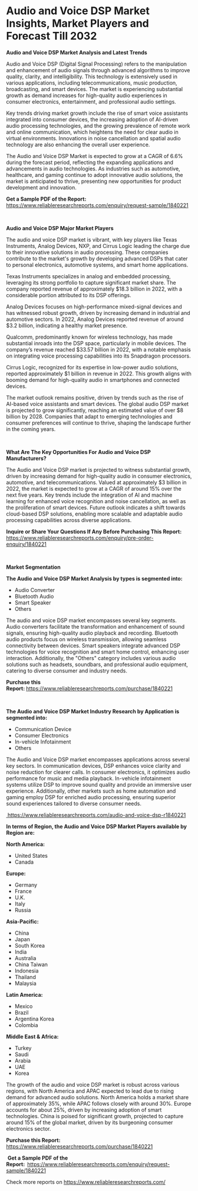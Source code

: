 <p><h1>Audio and Voice DSP Market Insights, Market Players and Forecast Till 2032</h1></p><p><strong>Audio and Voice DSP Market Analysis and Latest Trends</strong></p>
<p><p>Audio and Voice DSP (Digital Signal Processing) refers to the manipulation and enhancement of audio signals through advanced algorithms to improve quality, clarity, and intelligibility. This technology is extensively used in various applications, including telecommunications, music production, broadcasting, and smart devices. The market is experiencing substantial growth as demand increases for high-quality audio experiences in consumer electronics, entertainment, and professional audio settings. </p><p>Key trends driving market growth include the rise of smart voice assistants integrated into consumer devices, the increasing adoption of AI-driven audio processing technologies, and the growing prevalence of remote work and online communication, which heightens the need for clear audio in virtual environments. Innovations in noise cancellation and spatial audio technology are also enhancing the overall user experience. </p><p>The Audio and Voice DSP Market is expected to grow at a CAGR of 6.6% during the forecast period, reflecting the expanding applications and advancements in audio technologies. As industries such as automotive, healthcare, and gaming continue to adopt innovative audio solutions, the market is anticipated to thrive, presenting new opportunities for product development and innovation.</p></p>
<p><strong>Get a Sample PDF of the Report:&nbsp;</strong> <a href="https://www.reliableresearchreports.com/enquiry/request-sample/1840221?utm_campaign=2714&utm_medium=2&utm_source=Github&utm_content=ia&utm_term=06042025&utm_id=audio-and-voice-dsp">https://www.reliableresearchreports.com/enquiry/request-sample/1840221</a></p>
<p>&nbsp;</p>
<p><strong>Audio and Voice DSP Major Market Players</strong></p>
<p><p>The audio and voice DSP market is vibrant, with key players like Texas Instruments, Analog Devices, NXP, and Cirrus Logic leading the charge due to their innovative solutions in audio processing. These companies contribute to the market's growth by developing advanced DSPs that cater to personal electronics, automotive systems, and smart home applications.</p><p>Texas Instruments specializes in analog and embedded processing, leveraging its strong portfolio to capture significant market share. The company reported revenue of approximately $18.3 billion in 2022, with a considerable portion attributed to its DSP offerings.</p><p>Analog Devices focuses on high-performance mixed-signal devices and has witnessed robust growth, driven by increasing demand in industrial and automotive sectors. In 2022, Analog Devices reported revenue of around $3.2 billion, indicating a healthy market presence.</p><p>Qualcomm, predominantly known for wireless technology, has made substantial inroads into the DSP space, particularly in mobile devices. The company’s revenue reached $33.57 billion in 2022, with a notable emphasis on integrating voice processing capabilities into its Snapdragon processors.</p><p>Cirrus Logic, recognized for its expertise in low-power audio solutions, reported approximately $1 billion in revenue in 2022. This growth aligns with booming demand for high-quality audio in smartphones and connected devices.</p><p>The market outlook remains positive, driven by trends such as the rise of AI-based voice assistants and smart devices. The global audio DSP market is projected to grow significantly, reaching an estimated value of over $8 billion by 2028. Companies that adapt to emerging technologies and consumer preferences will continue to thrive, shaping the landscape further in the coming years.</p></p>
<p>&nbsp;</p>
<p><strong>What Are The Key Opportunities For Audio and Voice DSP Manufacturers?</strong></p>
<p><p>The Audio and Voice DSP market is projected to witness substantial growth, driven by increasing demand for high-quality audio in consumer electronics, automotive, and telecommunications. Valued at approximately $3 billion in 2022, the market is expected to grow at a CAGR of around 15% over the next five years. Key trends include the integration of AI and machine learning for enhanced voice recognition and noise cancellation, as well as the proliferation of smart devices. Future outlook indicates a shift towards cloud-based DSP solutions, enabling more scalable and adaptable audio processing capabilities across diverse applications.</p></p>
<p><strong>Inquire or Share Your Questions If Any Before Purchasing This Report:</strong> <a href="https://www.reliableresearchreports.com/enquiry/pre-order-enquiry/1840221?utm_campaign=2714&utm_medium=2&utm_source=Github&utm_content=ia&utm_term=06042025&utm_id=audio-and-voice-dsp">https://www.reliableresearchreports.com/enquiry/pre-order-enquiry/1840221</a></p>
<p>&nbsp;</p>
<p><strong>Market Segmentation</strong></p>
<p><strong>The Audio and Voice DSP Market Analysis by types is segmented into:</strong></p>
<p><ul><li>Audio Converter</li><li>Bluetooth Audio</li><li>Smart Speaker</li><li>Others</li></ul></p>
<p><p>The audio and voice DSP market encompasses several key segments. Audio converters facilitate the transformation and enhancement of sound signals, ensuring high-quality audio playback and recording. Bluetooth audio products focus on wireless transmission, allowing seamless connectivity between devices. Smart speakers integrate advanced DSP technologies for voice recognition and smart home control, enhancing user interaction. Additionally, the "Others" category includes various audio solutions such as headsets, soundbars, and professional audio equipment, catering to diverse consumer and industry needs.</p></p>
<p><strong>Purchase this Report:&nbsp;</strong><a href="https://www.reliableresearchreports.com/purchase/1840221?utm_campaign=2714&utm_medium=2&utm_source=Github&utm_content=ia&utm_term=06042025&utm_id=audio-and-voice-dsp">https://www.reliableresearchreports.com/purchase/1840221</a></p>
<p>&nbsp;</p>
<p><strong>The Audio and Voice DSP Market Industry Research by Application is segmented into:</strong></p>
<p><ul><li>Communication Device</li><li>Consumer Electronics</li><li>In-vehicle Infotainment</li><li>Others</li></ul></p>
<p><p>The Audio and Voice DSP market encompasses applications across several key sectors. In communication devices, DSP enhances voice clarity and noise reduction for clearer calls. In consumer electronics, it optimizes audio performance for music and media playback. In-vehicle infotainment systems utilize DSP to improve sound quality and provide an immersive user experience. Additionally, other markets such as home automation and gaming employ DSP for enriched audio processing, ensuring superior sound experiences tailored to diverse consumer needs.</p></p>
<p><a href="https://www.reliableresearchreports.com/audio-and-voice-dsp-r1840221?utm_campaign=2714&utm_medium=2&utm_source=Github&utm_content=ia&utm_term=06042025&utm_id=audio-and-voice-dsp">&nbsp;https://www.reliableresearchreports.com/audio-and-voice-dsp-r1840221</a></p>
<p><strong>In terms of Region, the Audio and Voice DSP Market Players available by Region are:</strong></p>
<p>
    <p> <strong> North America: </strong>
        <ul>
            <li>United States</li>
            <li>Canada</li>
        </ul>
        </p> 
    <p> <strong> Europe: </strong>
        <ul>
            <li>Germany</li>
            <li>France</li>
            <li>U.K.</li>
            <li>Italy</li>
            <li>Russia</li>
        </ul>
        </p> 
    <p> <strong> Asia-Pacific: </strong>
        <ul>
            <li>China</li>
            <li>Japan</li>
            <li>South Korea</li>
            <li>India</li>
            <li>Australia</li>
            <li>China Taiwan</li>
            <li>Indonesia</li>
            <li>Thailand</li>
            <li>Malaysia</li>
        </ul>
        </p> 
    <p> <strong> Latin America: </strong>
        <ul>
            <li>Mexico</li>
            <li>Brazil</li>
            <li>Argentina Korea</li>
            <li>Colombia</li>
        </ul>
        </p> 
    <p> <strong> Middle East & Africa: </strong>
        <ul>
            <li>Turkey</li>
            <li>Saudi</li>
            <li>Arabia</li>
            <li>UAE</li>
            <li>Korea</li>
        </ul>
    </p>
    </p>
<p><p>The growth of the audio and voice DSP market is robust across various regions, with North America and APAC expected to lead due to rising demand for advanced audio solutions. North America holds a market share of approximately 35%, while APAC follows closely with around 30%. Europe accounts for about 25%, driven by increasing adoption of smart technologies. China is poised for significant growth, projected to capture around 15% of the global market, driven by its burgeoning consumer electronics sector.</p></p>
<p><strong>Purchase this Report: </strong><a href="https://www.reliableresearchreports.com/purchase/1840221?utm_campaign=2714&utm_medium=2&utm_source=Github&utm_content=ia&utm_term=06042025&utm_id=audio-and-voice-dsp">https://www.reliableresearchreports.com/purchase/1840221</a></p>
<p>&nbsp;<strong>Get a Sample PDF of the Report:&nbsp;&nbsp;</strong><a href="https://www.reliableresearchreports.com/enquiry/request-sample/1840221?utm_campaign=2714&utm_medium=2&utm_source=Github&utm_content=ia&utm_term=06042025&utm_id=audio-and-voice-dsp">https://www.reliableresearchreports.com/enquiry/request-sample/1840221</a></p>
<p><strong></strong></p>
<p>Check more reports on <a href="https://www.reliableresearchreports.com/?utm_campaign=2714&utm_medium=2&utm_source=Github&utm_content=ia&utm_term=06042025&utm_id=audio-and-voice-dsp">https://www.reliableresearchreports.com/</a></p>